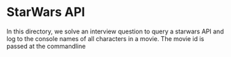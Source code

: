 # StarWars API

In this directory, we solve an interview question to query a starwars API
and log to the console names of all characters in a movie.
The movie id is passed at the commandline
